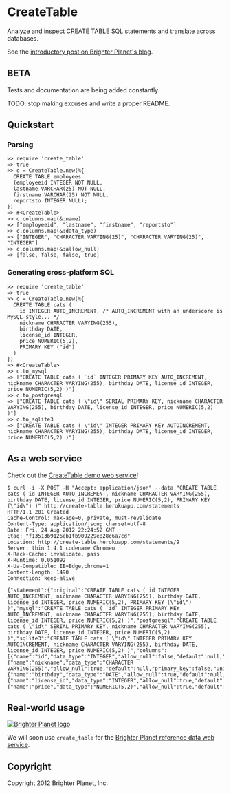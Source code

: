 # CreateTable

Analyze and inspect CREATE TABLE SQL statements and translate across databases.

See the [introductory post on Brighter Planet's blog](http://numbers.brighterplanet.com/2012/08/27/analyze-create-table-sql-with-ragel-and-ruby/).

## BETA

Tests and documentation are being added constantly.

TODO: stop making excuses and write a proper README.

## Quickstart

### Parsing

    >> require 'create_table'
    => true
    >> c = CreateTable.new(%{
      CREATE TABLE employees
      (employeeid INTEGER NOT NULL,
      lastname VARCHAR(25) NOT NULL,
      firstname VARCHAR(25) NOT NULL,
      reportsto INTEGER NULL); 
    })
    => #<CreateTable>
    >> c.columns.map(&:name)
    => ["employeeid", "lastname", "firstname", "reportsto"]
    >> c.columns.map(&:data_type)
    => ["INTEGER", "CHARACTER VARYING(25)", "CHARACTER VARYING(25)", "INTEGER"]
    >> c.columns.map(&:allow_null)
    => [false, false, false, true]

### Generating cross-platform SQL

    >> require 'create_table'
    => true
    >> c = CreateTable.new(%{
      CREATE TABLE cats (
        id INTEGER AUTO_INCREMENT, /* AUTO_INCREMENT with an underscore is MySQL-style... */
        nickname CHARACTER VARYING(255),
        birthday DATE,
        license_id INTEGER,
        price NUMERIC(5,2),
        PRIMARY KEY ("id")
      )
    })
    => #<CreateTable>
    >> c.to_mysql
    => ["CREATE TABLE cats ( `id` INTEGER PRIMARY KEY AUTO_INCREMENT, nickname CHARACTER VARYING(255), birthday DATE, license_id INTEGER, price NUMERIC(5,2) )"]
    >> c.to_postgresql
    => ["CREATE TABLE cats ( \"id\" SERIAL PRIMARY KEY, nickname CHARACTER VARYING(255), birthday DATE, license_id INTEGER, price NUMERIC(5,2) )"]
    >> c.to_sqlite3
    => ["CREATE TABLE cats ( \"id\" INTEGER PRIMARY KEY AUTOINCREMENT, nickname CHARACTER VARYING(255), birthday DATE, license_id INTEGER, price NUMERIC(5,2) )"]

## As a web service

Check out the [CreateTable demo web service](http://create-table.herokuapp.com)!

    $ curl -i -X POST -H "Accept: application/json" --data "CREATE TABLE cats ( id INTEGER AUTO_INCREMENT, nickname CHARACTER VARYING(255), birthday DATE, license_id INTEGER, price NUMERIC(5,2), PRIMARY KEY (\"id\") )" http://create-table.herokuapp.com/statements
    HTTP/1.1 201 Created
    Cache-Control: max-age=0, private, must-revalidate
    Content-Type: application/json; charset=utf-8
    Date: Fri, 24 Aug 2012 22:24:52 GMT
    Etag: "f13513b9126eb1fb909229e828c6a7cd"
    Location: http://create-table.herokuapp.com/statements/9
    Server: thin 1.4.1 codename Chromeo
    X-Rack-Cache: invalidate, pass
    X-Runtime: 0.051092
    X-Ua-Compatible: IE=Edge,chrome=1
    Content-Length: 1490
    Connection: keep-alive

    {"statement":{"original":"CREATE TABLE cats ( id INTEGER AUTO_INCREMENT, nickname CHARACTER VARYING(255), birthday DATE, license_id INTEGER, price NUMERIC(5,2), PRIMARY KEY (\"id\") )","mysql":"CREATE TABLE cats ( `id` INTEGER PRIMARY KEY AUTO_INCREMENT, nickname CHARACTER VARYING(255), birthday DATE, license_id INTEGER, price NUMERIC(5,2) )","postgresql":"CREATE TABLE cats ( \"id\" SERIAL PRIMARY KEY, nickname CHARACTER VARYING(255), birthday DATE, license_id INTEGER, price NUMERIC(5,2) )","sqlite3":"CREATE TABLE cats ( \"id\" INTEGER PRIMARY KEY AUTOINCREMENT, nickname CHARACTER VARYING(255), birthday DATE, license_id INTEGER, price NUMERIC(5,2) )","columns":[{"name":"id","data_type":"INTEGER","allow_null":false,"default":null,"primary_key":true,"unique":true,"autoincrement":true,"charset":null,"collate":null},{"name":"nickname","data_type":"CHARACTER VARYING(255)","allow_null":true,"default":null,"primary_key":false,"unique":false,"autoincrement":false,"charset":null,"collate":null},{"name":"birthday","data_type":"DATE","allow_null":true,"default":null,"primary_key":false,"unique":false,"autoincrement":false,"charset":null,"collate":null},{"name":"license_id","data_type":"INTEGER","allow_null":true,"default":null,"primary_key":false,"unique":false,"autoincrement":false,"charset":null,"collate":null},{"name":"price","data_type":"NUMERIC(5,2)","allow_null":true,"default":null,"primary_key":false,"unique":false,"autoincrement":false,"charset":null,"collate":null}]}}

## Real-world usage

<p><a href="http://brighterplanet.com"><img src="https://s3.amazonaws.com/static.brighterplanet.com/assets/logos/flush-left/inline/green/rasterized/brighter_planet-160-transparent.png" alt="Brighter Planet logo"/></a></p>

We will soon use `create_table` for the [Brighter Planet reference data web service](http://data.brighterplanet.com).

## Copyright

Copyright 2012 Brighter Planet, Inc.
